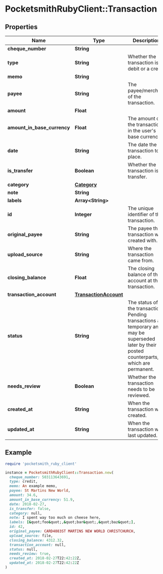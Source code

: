 # PocketsmithRubyClient::Transaction

## Properties

| Name | Type | Description | Notes |
| ---- | ---- | ----------- | ----- |
| **cheque_number** | **String** |  | [optional] |
| **type** | **String** | Whether the transaction is a debit or a credit | [optional] |
| **memo** | **String** |  | [optional] |
| **payee** | **String** | The payee/merchant of the transaction. | [optional] |
| **amount** | **Float** |  | [optional] |
| **amount_in_base_currency** | **Float** | The amount of the transaction in the user&#39;s base currency. | [optional] |
| **date** | **String** | The date the transaction took place. | [optional] |
| **is_transfer** | **Boolean** | Whether the transaction is a transfer. | [optional] |
| **category** | [**Category**](Category.md) |  | [optional] |
| **note** | **String** |  | [optional] |
| **labels** | **Array&lt;String&gt;** |  | [optional] |
| **id** | **Integer** | The unique identifier of the transaction. | [optional] |
| **original_payee** | **String** | The payee the transaction was created with. | [optional] |
| **upload_source** | **String** | Where the transaction came from. | [optional] |
| **closing_balance** | **Float** | The closing balance of the account at the transaction. | [optional] |
| **transaction_account** | [**TransactionAccount**](TransactionAccount.md) |  | [optional] |
| **status** | **String** | The status of the transaction. Pending transactions are temporary and may be superseded later by their posted counterparts, which are permanent. | [optional] |
| **needs_review** | **Boolean** | Whether the transaction needs to be reviewed. | [optional] |
| **created_at** | **String** | When the transaction was created. | [optional] |
| **updated_at** | **String** | When the transaction was last updated. | [optional] |

## Example

```ruby
require 'pocketsmith_ruby_client'

instance = PocketsmithRubyClient::Transaction.new(
  cheque_number: 503113643691,
  type: credit,
  memo: An example memo,
  payee: St Martins New World,
  amount: 34.6,
  amount_in_base_currency: 51.9,
  date: 2018-02-27,
  is_transfer: false,
  category: null,
  note: I spent way too much on cheese here,
  labels: [&quot;foo&quot;,&quot;bar&quot;,&quot;baz&quot;],
  id: 42,
  original_payee: CARD4083ST MARTINS NEW WORLD CHRISTCHURCH,
  upload_source: file,
  closing_balance: 4312.32,
  transaction_account: null,
  status: null,
  needs_review: true,
  created_at: 2018-02-27T22:42:22Z,
  updated_at: 2018-02-27T22:42:22Z
)
```

